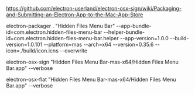 https://github.com/electron-userland/electron-osx-sign/wiki/Packaging-and-Submitting-an-Electron-App-to-the-Mac-App-Store

electron-packager . "Hidden Files Menu Bar" --app-bundle-id=com.electron.hidden-files-menu-bar --helper-bundle-id=com.electron.hidden-files-menu-bar.helper --app-version=1.0.0 --build-version=1.0.101 --platform=mas --arch=x64 --version=0.35.6 --icon=./build/icon.icns --overwrite

electron-osx-sign "Hidden Files Menu Bar-mas-x64/Hidden Files Menu Bar.app" --verbose

electron-osx-flat "Hidden Files Menu Bar-mas-x64/Hidden Files Menu Bar.app" --verbose
